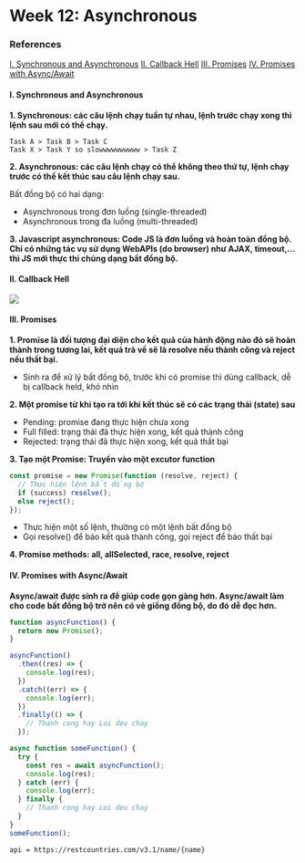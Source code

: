 # Week 12: Asynchronous

### References

[I. Synchronous and Asynchronous](#i-synchronous-and-asynchronous)
[II. Callback Hell](#ii-callback-hell)
[III. Promises](#iii-promises)
[IV. Promises with Async/Await](#iv-promises-with-asyncawait)

#### I. Synchronous and Asynchronous

**1. Synchronous: các câu lệnh chạy tuần tự nhau, lệnh trước chạy xong thì lệnh sau mới có thể chạy.**

```
Task A > Task B > Task C
Task X > Task Y so slowwwwwwwwww > Task Z
```

**2. Asynchronous: các câu lệnh chạy có thể không theo thứ tự, lệnh chạy trước có thể kết thúc sau câu lệnh chạy sau.**

Bất đồng bộ có hai dạng:

- Asynchronous trong đơn luồng (single-threaded)
- Asynchronous trong đa luồng (multi-threaded)

**3. Javascript asynchronous: Code JS là đơn luồng và hoàn toàn đồng bộ. Chỉ có những tác vụ sử dụng WebAPIs (do browser) như AJAX, timeout,... thì JS mới thực thi chúng dạng bất đồng bộ.**

#### II. Callback Hell

![](https://miro.medium.com/v2/resize:fit:1400/format:webp/1*VH2f5KmjKwlBaEYyOmSE2g.png)

#### III. Promises

**1. Promise là đối tượng đại diện cho kết quả của hành động nào đó sẽ hoàn thành trong tương lai, kết quả trả về sẽ là resolve nếu thành công và reject nếu thất bại.**

- Sinh ra để xử lý bất đồng bộ, trước khi có promise thì dùng callback, dễ bị callback held, khó nhìn

**2. Một promise từ khi tạo ra tới khi kết thúc sẽ có các trạng thái (state) sau**

- Pending: promise đang thực hiện chưa xong
- Full filled: trạng thái đã thực hiện xong, kết quả thành công
- Rejected: trạng thái đã thực hiện xong, kết quả thất bại

**3. Tạo một Promise: Truyền vào một excutor function**

```js
const promise = new Promise(function (resolve, reject) {
  // Thực hiện lệnh bất đồng bộ
  if (success) resolve();
  else reject();
});
```

- Thực hiện một số lệnh, thường có một lệnh bất đồng bộ
- Gọi resolve() để báo kết quả thành công, gọi reject để báo thất bại

**4. Promise methods: all, allSelected, race, resolve, reject**

#### IV. Promises with Async/Await

**Async/await được sinh ra để giúp code gọn gàng hơn.
Async/await làm cho code bất đồng bộ trở nên có vẻ giống đồng bộ, do đó dễ đọc hơn.**

```js
function asyncFunction() {
  return new Promise();
}

asyncFunction()
  .then((res) => {
    console.log(res);
  })
  .catch((err) => {
    console.log(err);
  })
  .finally(() => {
    // Thanh cong hay Loi deu chay
  });

async function someFunction() {
  try {
    const res = await asyncFunction();
    console.log(res);
  } catch (err) {
    console.log(err);
  } finally {
    // Thanh cong hay Loi deu chay
  }
}
someFunction();
```

`api = https://restcountries.com/v3.1/name/{name}`
